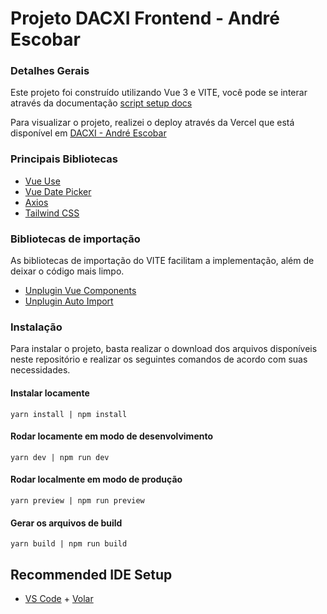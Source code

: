 # Projeto DACXI Frontend - André Escobar

### Detalhes Gerais

Este projeto foi construído utilizando Vue 3 e VITE, você pode se interar através da documentação [script setup docs](https://v3.vuejs.org/api/sfc-script-setup.html#sfc-script-setup)

Para visualizar o projeto, realizei o deploy através da Vercel que está disponível em [DACXI - André Escobar](https://dacxi-vacancy.vercel.app/)

### Principais Bibliotecas 

- [Vue Use](https://vueuse.org/)
- [Vue Date Picker](https://vue3datepicker.com/)
- [Axios](https://axios-http.com/ptbr/docs/intro)
- [Tailwind CSS](https://tailwindcss.com/docs/installation)

### Bibliotecas de importação

As bibliotecas de importação do VITE facilitam a implementação, além de deixar o código mais limpo.

- [Unplugin Vue Components](https://github.com/antfu/unplugin-vue-components)
- [Unplugin Auto Import](https://github.com/antfu/unplugin-auto-import)

### Instalação

Para instalar o projeto, basta realizar o download dos arquivos disponíveis neste repositório e realizar os seguintes comandos de acordo com suas necessidades.

#### Instalar locamente

``yarn install | npm install``

#### Rodar locamente em modo de desenvolvimento

`` yarn dev | npm run dev ``

#### Rodar localmente em modo de produção

`` yarn preview | npm run preview ``

#### Gerar os arquivos de build

`` yarn build | npm run build ``

## Recommended IDE Setup

- [VS Code](https://code.visualstudio.com/) + [Volar](https://marketplace.visualstudio.com/items?itemName=Vue.volar)
